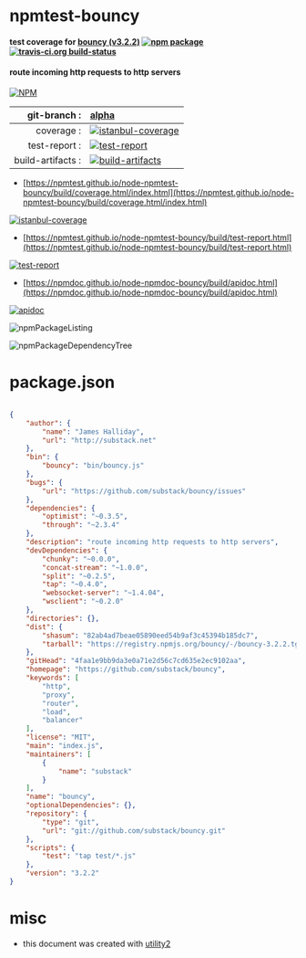 # npmtest-bouncy

#### test coverage for  [bouncy (v3.2.2)](https://github.com/substack/bouncy)  [![npm package](https://img.shields.io/npm/v/npmtest-bouncy.svg?style=flat-square)](https://www.npmjs.org/package/npmtest-bouncy) [![travis-ci.org build-status](https://api.travis-ci.org/npmtest/node-npmtest-bouncy.svg)](https://travis-ci.org/npmtest/node-npmtest-bouncy)

#### route incoming http requests to http servers

[![NPM](https://nodei.co/npm/bouncy.png?downloads=true&downloadRank=true&stars=true)](https://www.npmjs.com/package/bouncy)

| git-branch : | [alpha](https://github.com/npmtest/node-npmtest-bouncy/tree/alpha)|
|--:|:--|
| coverage : | [![istanbul-coverage](https://npmtest.github.io/node-npmtest-bouncy/build/coverage.badge.svg)](https://npmtest.github.io/node-npmtest-bouncy/build/coverage.html/index.html)|
| test-report : | [![test-report](https://npmtest.github.io/node-npmtest-bouncy/build/test-report.badge.svg)](https://npmtest.github.io/node-npmtest-bouncy/build/test-report.html)|
| build-artifacts : | [![build-artifacts](https://npmtest.github.io/node-npmtest-bouncy/glyphicons_144_folder_open.png)](https://github.com/npmtest/node-npmtest-bouncy/tree/gh-pages/build)|

- [https://npmtest.github.io/node-npmtest-bouncy/build/coverage.html/index.html](https://npmtest.github.io/node-npmtest-bouncy/build/coverage.html/index.html)

[![istanbul-coverage](https://npmtest.github.io/node-npmtest-bouncy/build/screenCapture.buildCi.browser.%252Ftmp%252Fbuild%252Fcoverage.lib.html.png)](https://npmtest.github.io/node-npmtest-bouncy/build/coverage.html/index.html)

- [https://npmtest.github.io/node-npmtest-bouncy/build/test-report.html](https://npmtest.github.io/node-npmtest-bouncy/build/test-report.html)

[![test-report](https://npmtest.github.io/node-npmtest-bouncy/build/screenCapture.buildCi.browser.%252Ftmp%252Fbuild%252Ftest-report.html.png)](https://npmtest.github.io/node-npmtest-bouncy/build/test-report.html)

- [https://npmdoc.github.io/node-npmdoc-bouncy/build/apidoc.html](https://npmdoc.github.io/node-npmdoc-bouncy/build/apidoc.html)

[![apidoc](https://npmdoc.github.io/node-npmdoc-bouncy/build/screenCapture.buildCi.browser.%252Ftmp%252Fbuild%252Fapidoc.html.png)](https://npmdoc.github.io/node-npmdoc-bouncy/build/apidoc.html)

![npmPackageListing](https://npmtest.github.io/node-npmtest-bouncy/build/screenCapture.npmPackageListing.svg)

![npmPackageDependencyTree](https://npmtest.github.io/node-npmtest-bouncy/build/screenCapture.npmPackageDependencyTree.svg)



# package.json

```json

{
    "author": {
        "name": "James Halliday",
        "url": "http://substack.net"
    },
    "bin": {
        "bouncy": "bin/bouncy.js"
    },
    "bugs": {
        "url": "https://github.com/substack/bouncy/issues"
    },
    "dependencies": {
        "optimist": "~0.3.5",
        "through": "~2.3.4"
    },
    "description": "route incoming http requests to http servers",
    "devDependencies": {
        "chunky": "~0.0.0",
        "concat-stream": "~1.0.0",
        "split": "~0.2.5",
        "tap": "~0.4.0",
        "websocket-server": "~1.4.04",
        "wsclient": "~0.2.0"
    },
    "directories": {},
    "dist": {
        "shasum": "82ab4ad7beae05890eed54b9af3c45394b185dc7",
        "tarball": "https://registry.npmjs.org/bouncy/-/bouncy-3.2.2.tgz"
    },
    "gitHead": "4faa1e9bb9da3e0a71e2d56c7cd635e2ec9102aa",
    "homepage": "https://github.com/substack/bouncy",
    "keywords": [
        "http",
        "proxy",
        "router",
        "load",
        "balancer"
    ],
    "license": "MIT",
    "main": "index.js",
    "maintainers": [
        {
            "name": "substack"
        }
    ],
    "name": "bouncy",
    "optionalDependencies": {},
    "repository": {
        "type": "git",
        "url": "git://github.com/substack/bouncy.git"
    },
    "scripts": {
        "test": "tap test/*.js"
    },
    "version": "3.2.2"
}
```



# misc
- this document was created with [utility2](https://github.com/kaizhu256/node-utility2)
